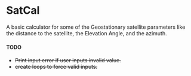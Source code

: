 # SatCal
A basic calculator for some of the Geostationary satellite parameters like the distance to the satellite, the Elevation Angle, and the azimuth.

#### TODO
* ~~Print input error if user inputs invalid value.~~
* ~~create loops to force valid inputs.~~
